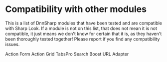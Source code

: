 # Compatibility with other modules

This is a list of DnnSharp modules that have been tested and are compatible with Sharp Look. If a module is not on this list, that does not mean it is not compatible, it just means we don't know for certain that it is, as they haven't been thoroughly tested together!
Please report if you find any compatibility issues.

Action Form
Action Grid
TabsPro
Search Boost
URL Adapter